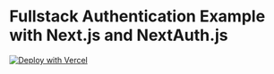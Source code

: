 # Fullstack Authentication Example with Next.js and NextAuth.js

[![Deploy with Vercel](https://vercel.com/button)](https://vercel.com/new/git/external?repository-url=https%3A%2F%2Fgithub.com%2Fnikolasburk%2Fblogr-nextjs-vercel-deploy)